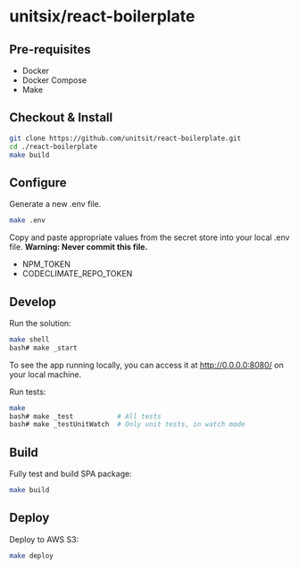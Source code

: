 # unitsix/react-boilerplate

## Pre-requisites

* Docker
* Docker Compose
* Make

## Checkout & Install

```bash
git clone https://github.com/unitsit/react-boilerplate.git
cd ./react-boilerplate
make build
```

## Configure

Generate a new .env file.

```bash
make .env
```

Copy and paste appropriate values from the secret store into your local .env file. **Warning: Never commit this file.**

* NPM_TOKEN
* CODECLIMATE_REPO_TOKEN

## Develop

Run the solution:

```bash
make shell
bash# make _start
```

To see the app running locally, you can access it at http://0.0.0.0:8080/ on your local machine.

Run tests:

```bash
make
bash# make _test           # All tests
bash# make _testUnitWatch  # Only unit tests, in watch mode
```

## Build

Fully test and build SPA package:

```bash
make build
```

## Deploy

Deploy to AWS S3:

```bash
make deploy
```
